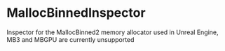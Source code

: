 # MallocBinnedInspector
Inspector for the MallocBinned2 memory allocator used in Unreal Engine, MB3 and MBGPU are currently unsupported
